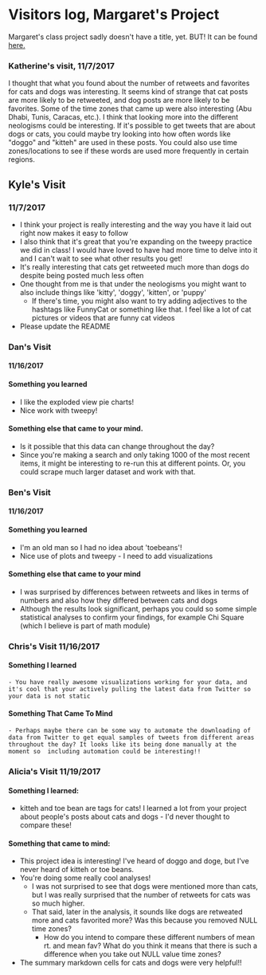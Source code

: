 # Visitors log, Margaret's Project

Margaret's class project sadly doesn't have a title, yet. BUT! It can be found [here.](https://github.com/Data-Science-for-Linguists/Project_Margaret)

### Katherine's visit, 11/7/2017
I thought that what you found about the number of retweets and favorites for cats and dogs was interesting. It seems kind of strange that cat posts are more likely to be retweeted, and dog posts are more likely to be favorites. Some of the time zones that came up were also interesting (Abu Dhabi, Tunis, Caracas, etc.).
I think that looking more into the different neologisms could be interesting. If it's possible to get tweets that are about dogs or cats, you could maybe try looking into how often words like "doggo" and "kitteh" are used in these posts. You could also use time zones/locations to see if these words are used more frequently in certain regions.

## Kyle's Visit
### 11/7/2017
- I think your project is really interesting and the way you have it laid out right now makes it easy to follow
- I also think that it's great that you're expanding on the tweepy practice we did in class! I would have loved to have had more time to delve into it and I can't wait to see what other results you get!
- It's really interesting that cats get retweeted much more than dogs do despite being posted much less often
- One thought from me is that under the neologisms you might want to also include things like 'kitty', 'doggy', 'kitten', or 'puppy'
   - If there's time, you might also want to try adding adjectives to the hashtags like FunnyCat or something like that. I feel like a lot of cat pictures or videos that are funny cat videos
- Please update the README


### Dan's Visit
#### 11/16/2017
#### Something you learned
  - I like the exploded view pie charts!
  - Nice work with tweepy!

#### Something else that came to your mind.
  - Is it possible that this data can change throughout the day?
  - Since you're making a search and only taking 1000 of the most recent items, it might be interesting to re-run this at different points. Or, you could scrape much larger dataset and work with that.


### Ben's Visit  
#### 11/16/2017  
#### Something you learned  
- I'm an old man so I had no idea about 'toebeans'!
- Nice use of plots and tweepy - I need to add visualizations

#### Something else that came to your mind  
- I was surprised by differences between retweets and likes in terms of numbers and also how they differed between cats and dogs
- Although the results look significant, perhaps you could so some simple statistical analyses to confirm your findings, for example Chi Square (which I believe is part of math module)


### Chris's Visit 11/16/2017
#### Something I learned
	- You have really awesome visualizations working for your data, and it's cool that your actively pulling the latest data from Twitter so your data is not static

#### Something That Came To Mind
	- Perhaps maybe there can be some way to automate the downloading of data from Twitter to get equal samples of tweets from different areas throughout the day? It looks like its being done manually at the moment so  including automation could be interesting!!

### Alicia's Visit 11/19/2017
#### Something I learned:
- kitteh and toe bean are tags for cats! I learned a lot from your project about people's posts about cats and dogs - I'd never thought to compare these!
#### Something that came to mind:
- This project idea is interesting! I've heard of doggo and doge, but I've never heard of kitteh or toe beans.
- You're doing some really cool analyses! 
	- I was not surprised to see that dogs were mentioned more than cats, but I was really surprised that the number of retweets for cats was so much higher. 
	- That said, later in the analysis, it sounds like dogs are retweated more and cats favorited more? Was this because you removed NULL time zones?
		- How do you intend to compare these different numbers of mean rt. and mean fav? What do you think it means that there is such a difference when you take out NULL value time zones?
- The summary markdown cells for cats and dogs were very helpful!!